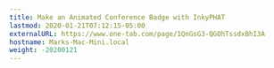 ```yaml
---
title: Make an Animated Conference Badge with InkyPHAT
lastmod: 2020-01-21T07:12:15-05:00
externalURL: https://www.one-tab.com/page/1QnGsG3-QGOhTssdxBhI3A
hostname: Marks-Mac-Mini.local
weight: -20200121
---
```

